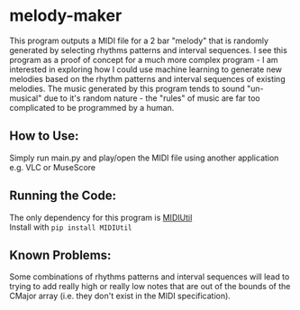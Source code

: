 # melody-maker
This program outputs a MIDI file for a 2 bar "melody" that is randomly generated by selecting rhythms patterns and interval sequences. I see this program as a proof of concept for a much more complex program - I am interested in exploring how I could use machine learning to generate new melodies based on the rhythm patterns and interval sequences of existing melodies. The music generated by this program tends to sound "un-musical" due to it's random nature - the "rules" of music are far too complicated to be programmed by a human.

## **How to Use:**

Simply run main.py and play/open the MIDI file using another application e.g. VLC or MuseScore

## **Running the Code:**

The only dependency for this program is [MIDIUtil](https://github.com/MarkCWirt/MIDIUtil)\
Install with `pip install MIDIUtil`

## **Known Problems:**

Some combinations of rhythms patterns and interval sequences will lead to trying to add really high or really low notes that are out of the bounds of the CMajor array (i.e. they don't exist in the MIDI specification).
